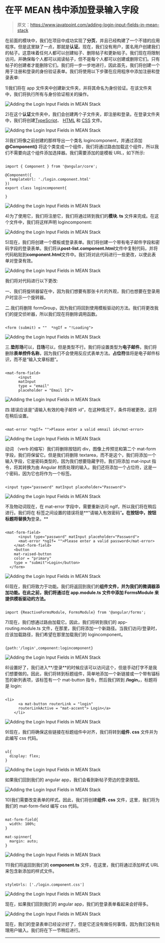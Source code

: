 # 在平 MEAN 栈中添加登录输入字段

> 原文：<https://www.javatpoint.com/adding-login-input-fields-in-mean-stack>

在前面的模块中，我们在项目中成功实现了**分页**，并且已经构建了一个不错的应用程序。但是这里缺了一点，那就是**认证**。现在，我们没有用户，匿名用户创建我们的帖子。这意味着任何人都可以创建帖子、删除帖子和更新帖子。我们现在将限制访问，并确保每个人都可以阅读帖子，但不是每个人都可以创建或删除它们。只有帖子的创建者才能删除它们。我们将一步一步地进行，因此首先，我们将创建一个用于注册和登录的身份验证表单。我们将使用以下步骤在应用程序中添加注册和登录表单:

1)我们将在 app 文件夹中创建新文件夹，并将其命名为身份验证。在该文件夹中，我们将执行所有与身份验证相关的操作。

![Adding the Login Input Fields in MEAN Stack](img/f8ab4f7c60272302ff34124305e5cb50.png)

2)在这个**认证**文件夹中，我们会创建两个子文件夹，即注册和登录。在登录文件夹中，我们将创建[TypeScript](https://www.javatpoint.com/typescript-tutorial)、 [HTML](https://www.javatpoint.com/html-tutorial) 和 [CSS](https://www.javatpoint.com/css-tutorial) 文件。

![Adding the Login Input Fields in MEAN Stack](img/1cc0242e1ebc44e39ffb4e9ab4e4c077.png)

3)我们将像之前创建的那样导出一个类名 logincomponent，并通过添加 **@Component()** 将这个类变成一个组件，我们将通过路由加载这个组件，所以我们不需要向这个组件添加选择器。我们需要添加的是模板 URL，如下所示:

```

import { Component } from '@angular/core';

@Component({
  templateUrl: './login.component.html'
})
export class logincomponent{

}

```

![Adding the Login Input Fields in MEAN Stack](img/b3d6bcaf3f40ba15ea834a946938b3c3.png)

4)为了使用它，我们将注册它，我们将通过转到我们的**模块. ts** 文件来完成。在这个文件中，我们将这样声明 logincomponent:

![Adding the Login Input Fields in MEAN Stack](img/26ab7263e65f0ca406921be06eadc037.png)

5)现在，我们将创建一个模板或登录表单。我们将创建一个带有电子邮件字段和密码字段的登录表单。我们将从**post-list.component.html**文件中复制代码，并将代码粘贴到**component.html**文件中。我们将对此代码进行一些更改，以使此表单对登录有效。

![Adding the Login Input Fields in MEAN Stack](img/1feadbfba7d6ac707ab81e1d694ce219.png)

我们将对代码进行以下更改:

一、我们将旋转器留在<ma-card>中，因为我们想要有那张卡片的外观，我们也想要在登录用户时显示一个旋转器。</ma-card>

二.我们将删除 formGroup，因为我们将回到使用模板驱动的方法。我们将更改我们的提交侦听器，所以我们现在将删除调用函数。

```

<form (submit) = ""  *ngIf = "!Loading">

```

![Adding the Login Input Fields in MEAN Stack](img/a60736ddbb983bd73dae7b4fea3ae609.png)

三.**垫形场**可以，**日场**可以，但是类型不行。我们将设置类型为**电子邮件**。我们将删除**表单控件名称**，因为我们不会使用反应式表单方法。**占位符**值将是电子邮件标识，而不是“输入文章标题”。

```

<mat-form-field>
      <input
      matInput
      type = "email"
      placeholder = "Email Id">

```

![Adding the Login Input Fields in MEAN Stack](img/9f244c978d49692bab5c4b983c9fa487.png)

四.错误应该是“请输入有效的电子邮件 id”，在这种情况下，条件将被更改，这将在稍后设置。

```

<mat-error *ngIf= "">Please enter a valid emnail id</mat-error>

```

![Adding the Login Input Fields in MEAN Stack](img/a3492b1475815047d4ee5255acb5eeb6.png)

动词 （verb 的缩写）我们将删除按钮的 div，图像上传预览和第二个 mat-form 字段，我们将保留它。但是我们将删除 textarea，而不是这个，我们将添加一个输入字段，它是密码类型的，因为我们想要隐藏字符。我们将添加 mat-input 指令，将其转换为由 Angular 材质处理的输入。我们还将添加一个占位符，这是一个密码，因为它也将作为一个标签。

```

<input type="password" matInput placeholder="Password">

```

![Adding the Login Input Fields in MEAN Stack](img/61d184dd3d0dad116a212cf95fe2266e.png)

不及物动词现在，在 mat-error 字段中，需要重新访问 ngIf，所以我们将在稍后进行。我们将在 <mat-error></mat-error> 标签之间设置的错误将是**“请输入有效密码”**。在按钮中，按钮标题将替换为**登录。**

```

<mat-form-field>
      <input type="password" matInput placeholder="Password">
      <mat-error *ngIf= "">Please enter a valid password</mat-error>
    </mat-form-field>
    <button
    mat-raised-button
    color = "primary"
    type = "submit">Login</button>
  </form>

```

![Adding the Login Input Fields in MEAN Stack](img/c39f3507629c204e7bc115b94d18c4ff.png)

6)现在，我们将致力于功能。我们将返回到我们的**组件文件，并为我们的微调器添加功能。在此之前，我们将通过在 **app.module.ts** 文件中添加 FormsModule 来提供模板驱动的方法。**

```

import {ReactiveFormsModule, FormsModule} from '@angular/forms';

```

7)现在，我们想通过路由加载它。因此，我们将转到我们的 app-routing.module.ts 文件，在那里，我们将添加一个新路径。当我们访问/登录时，应该加载路径，我们希望在那里加载我们的 logincomponent。

```

{path:'/login',component:logincomponent}

```

![Adding the Login Input Fields in MEAN Stack](img/afd93892b6dd84aa2891f1c1879e088f.png)

8)设置好了，我们进入**/登录**的时候应该可以访问这个，但是手动打字不是我们想要做的。因此，我们将转到标题组件，简单地添加一个新链接或一个带有锚标签的新列表项，该标签有一个 mat-button 指令，然后我们转到 **/login，**，标题将是 login:

```

<li>
      <a mat-button routerLink = "login" 
      routerLinkActive = "mat-accent"> Login</a>
    </li>

```

![Adding the Login Input Fields in MEAN Stack](img/e8f43ba8ac6666cf0d97b48e0e7c0ece.png)

9)现在，我们将确保这些链接在标题组件中对齐，我们将转到**组件. css** 文件并为此编写 css 代码。

```

ul{
  display: flex;
}

```

![Adding the Login Input Fields in MEAN Stack](img/f4a2d816c7e5ccbb7fbfdd21b406fccb.png)

如果我们回到我们的 angular app，我们会看到新帖子旁边的登录按钮。

![Adding the Login Input Fields in MEAN Stack](img/f400d01a937e7a7e02c390c4b4c36d7d.png)

10)我们需要改变表单的样式。因此，我们将创建**组件. css** 文件，这里，我们将为我们的 mat-form-field 编写 css 代码。

```

mat-form-field{
  width: 100%;
}

mat-spinner{
  margin: auto;
}

```

![Adding the Login Input Fields in MEAN Stack](img/efdaecf515e3e4ecc100a3675702778f.png)

11)我们将返回到我们的 **component.ts** 文件，在这里，我们将通过添加样式 URL 来包含新添加的样式文件。

```

styleUrls: ['./login.component.css']

```

![Adding the Login Input Fields in MEAN Stack](img/d9e9a2ac70953d9079edae54d2d8f618.png)

现在，如果我们回到我们的 angular app，我们的登录表单看起来会好得多。

![Adding the Login Input Fields in MEAN Stack](img/f25d09f224648cd1167145a1f58aa06f.png)

现在，我们的登录表单已经设计好了，但是它还没有做任何事情，因为我们没有处理用户输入。我们将在下一节稍后进行。

* * *